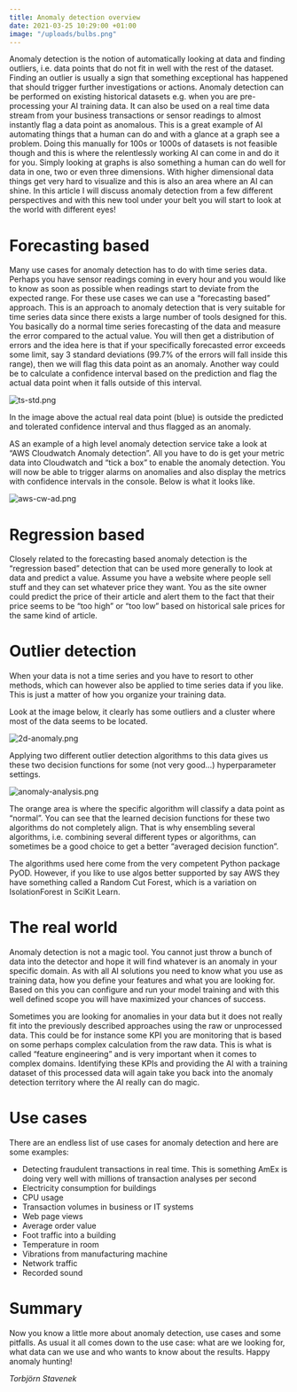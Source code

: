 ```yaml
---
title: Anomaly detection overview
date: 2021-03-25 10:29:00 +01:00
image: "/uploads/bulbs.png"
---
```


Anomaly detection is the notion of automatically looking at data and finding outliers, i.e. data points that do not fit in well with the rest of the dataset. Finding an outlier is usually a sign that something exceptional has happened that should trigger further investigations or actions. Anomaly detection can be performed on existing historical datasets e.g. when you are pre-processing your AI training data. It can also be used on a real time data stream from your business transactions or sensor readings to almost instantly flag a data point as anomalous. This is a great example of AI automating things that a human can do and with a glance at a graph see a problem. Doing this manually for 100s or 1000s of datasets is not feasible though and this is where the relentlessly working AI can come in and do it for you. Simply looking at graphs is also something a human can do well for data in one, two or even three dimensions. With higher dimensional data things get very hard to visualize and this is also an area where an AI can shine. In this article I will discuss anomaly detection from a few different perspectives and with this new tool under your belt you will start to look at the world with different eyes!

# Forecasting based
Many use cases for anomaly detection has to do with time series data. Perhaps you have sensor readings coming in every hour and you would like to know as soon as possible when readings start to deviate from the expected range. For these use cases we can use a “forecasting based” approach.
This is an approach to anomaly detection that is very suitable for time series data since there exists a large number of tools designed for this. You basically do a normal time series forecasting of the data and measure the error compared to the actual value. You will then get a distribution of errors and the idea here is that if your specifically forecasted error exceeds some limit, say 3 standard deviations (99.7% of the errors will fall inside this range), then we will flag this data point as an anomaly. Another way could be to calculate a confidence interval based on the prediction and flag the actual data point when it falls outside of this interval. 

![ts-std.png](/uploads/ts-std.png)

In the image above the actual real data point (blue) is outside the predicted and tolerated confidence interval and thus flagged as an anomaly.

AS an example of a high level anomaly detection service take a look at “AWS Cloudwatch Anomaly detection”. All you have to do is get your metric data into Cloudwatch and “tick a box” to enable the anomaly detection. You will now be able to trigger alarms on anomalies and also display the  metrics with confidence intervals in the console. Below is what it looks like.

![aws-cw-ad.png](/uploads/aws-cw-ad.png)

# Regression based
Closely related to the forecasting based anomaly detection is the “regression based” detection that can be used more generally to look at data and predict a value. Assume you have a website where people sell stuff and they can set whatever price they want. You as the site owner could predict the price of their article and alert them to the fact that their price seems to be “too high” or “too low” based on historical sale prices for the same kind of article. 


# Outlier detection
When your data is not a time series and you have to resort to other methods, which can however also be applied to time series data if you like. This is just a matter of how you organize your training data. 

Look at the image below, it clearly has some outliers and a cluster where most of the data seems to be located.

![2d-anomaly.png](/uploads/2d-anomaly.png)

Applying two different outlier detection algorithms to this data gives us these two decision functions for some (not very good…) hyperparameter settings.

![anomaly-analysis.png](/uploads/anomaly-analysis.png)

The orange area is where the specific algorithm will classify a data point as “normal”. You can see that the learned decision functions for these two algorithms do not completely align. That is why ensembling several algorithms, i.e. combining several different types or algorithms, can sometimes be a good choice to get a better “averaged decision function”. 

The algorithms used here come from the very competent Python package PyOD. However, if you like to use algos better supported by say AWS they have something called a Random Cut Forest, which is a variation on IsolationForest in SciKit Learn.



# The real world
Anomaly detection is not a magic tool. You cannot just throw a bunch of data into the detector and hope it will find whatever is an anomaly in your specific domain. As with all AI solutions you need to know what you use as training data, how you define your features and what you are looking for. Based on this you can configure and run your model training and with this well defined scope you will have maximized your chances of success. 

Sometimes you are looking for anomalies in your data but it does not really fit into the previously described approaches using the raw or unprocessed data. This could be for instance some KPI you are monitoring that is based on some perhaps complex calculation from the raw data. This is what is called “feature engineering” and is very important when it comes to complex domains. Identifying these KPIs and providing the AI with a training dataset of this processed data will again take you back into the anomaly detection territory where the AI really can do magic.

# Use cases
There are an endless list of use cases for anomaly detection and here are some examples:

* Detecting fraudulent transactions in real time. This is something AmEx is doing very well with millions of transaction analyses per second
* Electricity consumption for buildings
* CPU usage
* Transaction volumes in business or IT systems
* Web page views
* Average order value
* Foot traffic into a building
* Temperature in room
* Vibrations from manufacturing machine
* Network traffic
* Recorded sound


# Summary 
Now you know a little more about anomaly detection, use cases and some pitfalls. As usual it all comes down to the use case: what are we looking for, what data can we use and who wants to know about the results. Happy anomaly hunting!


*Torbjörn Stavenek*
